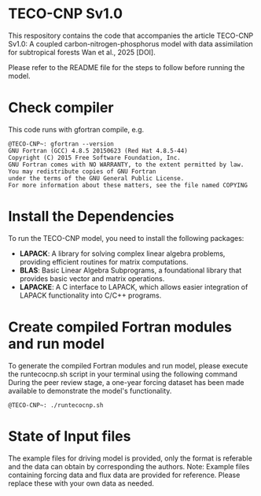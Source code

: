 # TECO-CNP Sv1.0

This respository contains the code that accompanies the article 
TECO-CNP Sv1.0: A coupled carbon-nitrogen-phosphorus model with data assimilation for subtropical forests
Wan et al., 2025 [DOI]. 

Please refer to the README file for the steps to follow before running the model.

# Check compiler
This code runs with gfortran compile, e.g.
```console
@TECO-CNP~: gfortran --version
GNU Fortran (GCC) 4.8.5 20150623 (Red Hat 4.8.5-44)
Copyright (C) 2015 Free Software Foundation, Inc.
GNU Fortran comes with NO WARRANTY, to the extent permitted by law.
You may redistribute copies of GNU Fortran
under the terms of the GNU General Public License.
For more information about these matters, see the file named COPYING
```

# Install the Dependencies
To run the TECO-CNP model, you need to install the following packages:

- **LAPACK**: A library for solving complex linear algebra problems, providing efficient routines for matrix computations.
- **BLAS**: Basic Linear Algebra Subprograms, a foundational library that provides basic vector and matrix operations.
- **LAPACKE**: A C interface to LAPACK, which allows easier integration of LAPACK functionality into C/C++ programs.

# Create compiled Fortran modules and run model
To generate the compiled Fortran modules and run model, please execute the runtecocnp.sh script in your terminal using the following command
During the peer review stage, a one-year forcing dataset has been made available to demonstrate the model's functionality.

```console
@TECO-CNP~: ./runtecocnp.sh
```
# State of Input files 
The example files for driving model is provided, only the format is referable and the data can obtain by corresponding the authors.
Note: Example files containing forcing data and flux data are provided for reference. Please replace these with your own data as needed.

